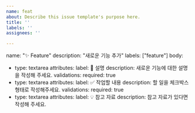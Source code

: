 ```yaml
---
name: feat
about: Describe this issue template's purpose here.
title: ''
labels: ''
assignees: ''

---
```


name: "✨ Feature"
description: "새로운 기능 추가"
labels: ["feature"]
body:
  - type: textarea
    attributes:
      label: 📄 설명
      description: 새로운 기능에 대한 설명을 작성해 주세요.
    validations:
      required: true
  - type: textarea
    attributes:
      label: ✅ 작업할 내용
      description: 할 일을 체크박스 형태로 작성해주세요.
    validations:
      required: true
  - type: textarea
    attributes:
      label: 💡 참고 자료
      description: 참고 자료가 있다면 작성해 주세요.
